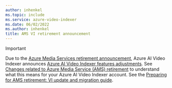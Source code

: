 ```yaml
---
author: inhenkel
ms.topic: include 
ms.service: azure-video-indexer
ms.date: 06/02/2022
ms.author: inhenkel
title: AMS VI retirement announcement
---
```


> [!IMPORTANT]
> Due to the [Azure Media Services retirement announcement](https://aka.ms/ams-retirement), Azure AI Video Indexer announces [Azure AI Video Indexer features adjustments](https://azure.microsoft.com/updates/videoindexer-2/). See [Changes related to Azure Media Service (AMS) retirement](/azure/azure-video-indexer/azure-video-indexer-azure-media-services-retirement-announcement) to understand what this means for your Azure AI Video Indexer account. See the [Preparing for AMS retirement: VI update and migration guide](../azure-video-indexer-ams-retirement-guide.md).
